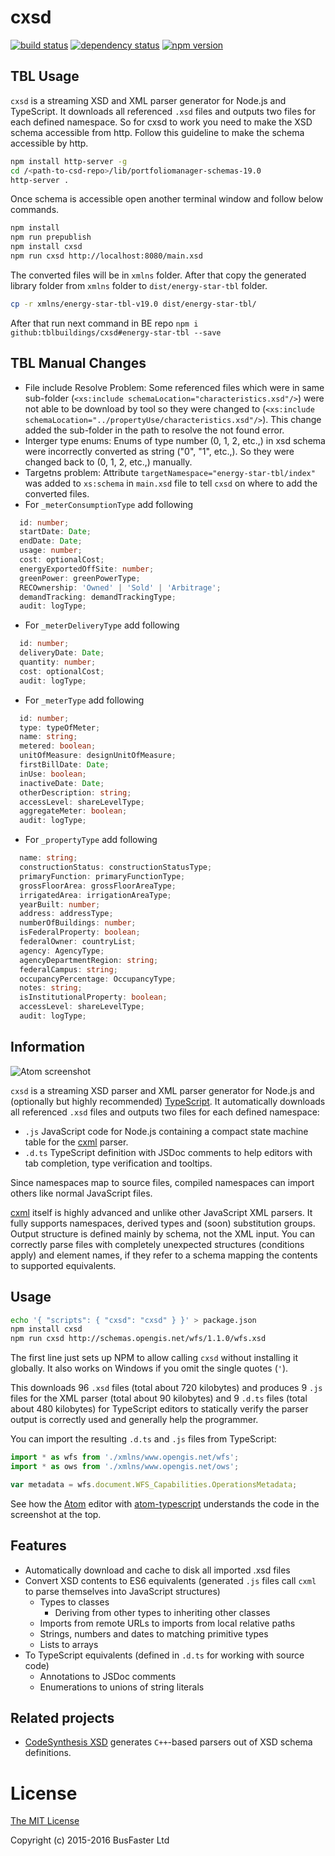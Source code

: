 cxsd
====

[![build status](https://travis-ci.org/charto/cxsd.svg?branch=master)](http://travis-ci.org/charto/cxsd)
[![dependency status](https://david-dm.org/charto/cxsd.svg)](https://david-dm.org/charto/cxsd)
[![npm version](https://img.shields.io/npm/v/cxsd.svg)](https://www.npmjs.com/package/cxsd)

TBL Usage
-----

`cxsd` is a streaming XSD and XML parser generator for Node.js and TypeScript. It downloads all referenced `.xsd` files and outputs two files for each defined namespace. So for cxsd to work you need to make the XSD schema accessible from http. Follow this guideline to make the schema accessible by http.

```bash
npm install http-server -g
cd /<path-to-csd-repo>/lib/portfoliomanager-schemas-19.0
http-server .
```

Once schema is accessible open another terminal window and follow below commands.

```bash
npm install
npm run prepublish
npm install cxsd
npm run cxsd http://localhost:8080/main.xsd
```

The converted files will be in `xmlns` folder. After that copy the generated library folder from `xmlns` folder to `dist/energy-star-tbl` folder.

```bash
cp -r xmlns/energy-star-tbl-v19.0 dist/energy-star-tbl/
```

After that run next command in BE repo `npm i github:tblbuildings/cxsd#energy-star-tbl --save`

TBL Manual Changes
-----

- File include Resolve Problem: Some referenced files which were in same sub-folder (`<xs:include schemaLocation="characteristics.xsd"/>`) were not able to be download by tool so they were changed to (`<xs:include schemaLocation="../propertyUse/characteristics.xsd"/>`). This change added the sub-folder in the path to resolve the not found error.
- Interger type enums: Enums of type number (0, 1, 2, etc.,) in xsd schema were incorrectly converted as string ("0", "1", etc.,). So they were changed back to (0, 1, 2, etc.,) manually.
- Targetns problem: Attribute `targetNamespace="energy-star-tbl/index"` was added to `xs:schema` in `main.xsd` file to tell `cxsd` on where to add the converted files.
- For `_meterConsumptionType` add following
```typescript
  id: number;
  startDate: Date;
  endDate: Date;
  usage: number;
  cost: optionalCost;
  energyExportedOffSite: number;
  greenPower: greenPowerType;
  RECOwnership: 'Owned' | 'Sold' | 'Arbitrage';
  demandTracking: demandTrackingType;
  audit: logType;
```
- For `_meterDeliveryType` add following
```typescript
  id: number;
  deliveryDate: Date;
  quantity: number;
  cost: optionalCost;
  audit: logType;
```
- For `_meterType` add following
```typescript
  id: number;
  type: typeOfMeter;
  name: string;
  metered: boolean;
  unitOfMeasure: designUnitOfMeasure;
  firstBillDate: Date;
  inUse: boolean;
  inactiveDate: Date;
  otherDescription: string;
  accessLevel: shareLevelType;
  aggregateMeter: boolean;
  audit: logType;
```
- For `_propertyType` add following
```typescript
  name: string;
  constructionStatus: constructionStatusType;
  primaryFunction: primaryFunctionType;
  grossFloorArea: grossFloorAreaType;
  irrigatedArea: irrigationAreaType;
  yearBuilt: number;
  address: addressType;
  numberOfBuildings: number;
  isFederalProperty: boolean;
  federalOwner: countryList;
  agency: AgencyType;
  agencyDepartmentRegion: string;
  federalCampus: string;
  occupancyPercentage: OccupancyType;
  notes: string;
  isInstitutionalProperty: boolean;
  accessLevel: shareLevelType;
  audit: logType;
```

Information
-----

![Atom screenshot](src/screenshot.png)

`cxsd` is a streaming XSD parser and XML parser generator for Node.js and
(optionally but highly recommended) [TypeScript](http://www.typescriptlang.org/).
It automatically downloads all referenced `.xsd` files and outputs two files for each defined namespace:

- `.js` JavaScript code for Node.js containing a compact state machine table for the [cxml](https://github.com/charto/cxml) parser.
- `.d.ts` TypeScript definition with JSDoc comments to help editors with tab completion, type verification and tooltips.

Since namespaces map to source files, compiled namespaces can import others like normal JavaScript files.

[cxml](https://github.com/charto/cxml) itself is highly advanced and unlike other JavaScript XML parsers.
It fully supports namespaces, derived types and (soon) substitution groups.
Output structure is defined mainly by schema, not the XML input.
You can correctly parse files with completely unexpected structures (conditions apply) and element names,
if they refer to a schema mapping the contents to supported equivalents.

Usage
-----

```bash
echo '{ "scripts": { "cxsd": "cxsd" } }' > package.json
npm install cxsd
npm run cxsd http://schemas.opengis.net/wfs/1.1.0/wfs.xsd
```

The first line just sets up NPM to allow calling `cxsd` without installing it globally. It also works on Windows if you omit the single quotes (`'`).

This downloads 96 `.xsd` files (total about 720 kilobytes) and produces 9 `.js` files for the XML parser (total about 90 kilobytes)
and 9 `.d.ts` files (total about 480 kilobytes) for TypeScript editors to statically verify the parser output is correctly used and generally help the programmer.

You can import the resulting `.d.ts` and `.js` files from TypeScript:

```TypeScript
import * as wfs from './xmlns/www.opengis.net/wfs';
import * as ows from './xmlns/www.opengis.net/ows';

var metadata = wfs.document.WFS_Capabilities.OperationsMetadata;
```

See how the [Atom](https://atom.io/) editor with [atom-typescript](https://atom.io/packages/atom-typescript) understands the code in the screenshot at the top.

Features
--------

- Automatically download and cache to disk all imported .xsd files
- Convert XSD contents to ES6 equivalents (generated `.js` files call `cxml` to parse themselves into JavaScript structures)
  - Types to classes
    - Deriving from other types to inheriting other classes
  - Imports from remote URLs to imports from local relative paths
  - Strings, numbers and dates to matching primitive types
  - Lists to arrays
- To TypeScript equivalents (defined in `.d.ts` for working with source code)
  - Annotations to JSDoc comments
  - Enumerations to unions of string literals

Related projects
----------------

- [CodeSynthesis XSD](http://codesynthesis.com/projects/xsd/) generates `C++`-based parsers out of XSD schema definitions.

License
=======

[The MIT License](https://raw.githubusercontent.com/charto/cxsd/master/LICENSE)

Copyright (c) 2015-2016 BusFaster Ltd

